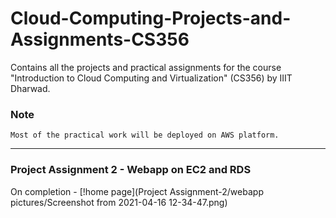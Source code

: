 # Cloud-Computing-Projects-and-Assignments-CS356
Contains all the projects and practical assignments for the course "Introduction to Cloud Computing and Virtualization" (CS356) by IIIT Dharwad.

### Note
`Most of the practical work will be deployed on AWS platform.`

- - -

### Project Assignment 2 - Webapp on EC2 and RDS

On completion - 
[!home page](Project Assignment-2/webapp pictures/Screenshot from 2021-04-16 12-34-47.png)
